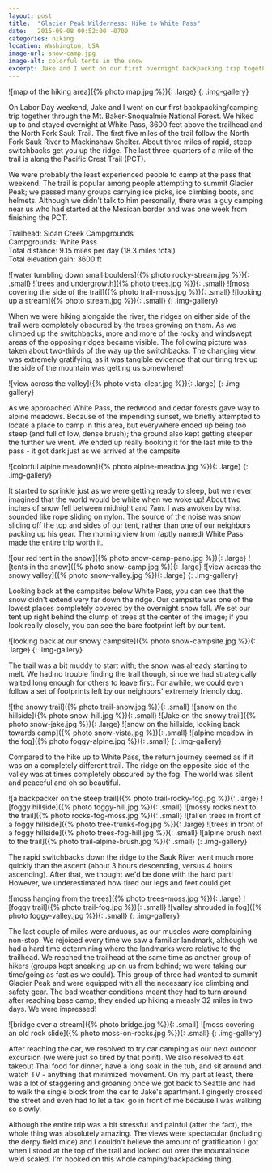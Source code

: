 ```yaml
---
layout: post
title:  "Glacier Peak Wilderness: Hike to White Pass"
date:   2015-09-08 00:52:00 -0700
categories: hiking
location: Washington, USA
image-url: snow-camp.jpg
image-alt: colorful tents in the snow
excerpt: Jake and I went on our first overnight backpacking trip together, and were treated to surprise overnight snow.
---
```

![map of the hiking area]({% photo map.jpg %}){: .large}
{: .img-gallery}

On Labor Day weekend, Jake and I went on our first backpacking/camping trip together through the Mt. Baker-Snoqualmie National Forest. We hiked up to and stayed overnight at White Pass, 3600 feet above the trailhead and the North Fork Sauk Trail. The first five miles of the trail follow the North Fork Sauk River to Mackinshaw Shelter. About three miles of rapid, steep switchbacks get you up the ridge. The last three-quarters of a mile of the trail is along the Pacific Crest Trail (PCT).

We were probably the least experienced people to camp at the pass that weekend. The trail is popular among people attempting to summit Glacier Peak; we passed many groups carrying ice picks, ice climbing boots, and helmets. Although we didn't talk to him personally, there was a guy camping near us who had started at the Mexican border and was one week from finishing the PCT.

Trailhead: Sloan Creek Campgrounds  
Campgrounds: White Pass  
Total distance: 9.15 miles per day (18.3 miles total)  
Total elevation gain: 3600 ft

![water tumbling down small boulders]({% photo rocky-stream.jpg %}){: .small}
![trees and undergrowth]({% photo trees.jpg %}){: .small}
![moss covering the side of the trail]({% photo trail-moss.jpg %}){: .small}
![looking up a stream]({% photo stream.jpg %}){: .small}
{: .img-gallery}

When we were hiking alongside the river, the ridges on either side of the trail were completely obscured by the trees growing on them. As we climbed up the switchbacks, more and more of the rocky and windswept areas of the opposing ridges became visible. The following picture was taken about two-thirds of the way up the switchbacks. The changing view was extremely gratifying, as it was tangible evidence that our tiring trek up the side of the mountain was getting us somewhere!

![view across the valley]({% photo vista-clear.jpg %}){: .large}
{: .img-gallery}

As we approached White Pass, the redwood and cedar forests gave way to alpine meadows. Because of the impending sunset, we briefly attempted to locate a place to camp in this area, but everywhere ended up being too steep (and full of low, dense brush); the ground also kept getting steeper the further we went. We ended up really booking it for the last mile to the pass - it got dark just as we arrived at the campsite.

![colorful alpine meadown]({% photo alpine-meadow.jpg %}){: .large}
{: .img-gallery}

It started to sprinkle just as we were getting ready to sleep, but we never imagined that the world would be white when we woke up! About two inches of snow fell between midnight and 7am. I was awoken by what sounded like rope sliding on nylon. The source of the noise was snow sliding off the top and sides of our tent, rather than one of our neighbors packing up his gear. The morning view from (aptly named) White Pass made the entire trip worth it.

![our red tent in the snow]({% photo snow-camp-pano.jpg %}){: .large}
![tents in the snow]({% photo snow-camp.jpg %}){: .large}
![view across the snowy valley]({% photo snow-valley.jpg %}){: .large}
{: .img-gallery}

Looking back at the campsites below White Pass, you can see that the snow didn't extend very far down the ridge. Our campsite was one of the lowest places completely covered by the overnight snow fall. We set our tent up right behind the clump of trees at the center of the image; if you look really closely, you can see the bare footprint left by our tent.

![looking back at our snowy campsite]({% photo snow-campsite.jpg %}){: .large}
{: .img-gallery}

The trail was a bit muddy to start with; the snow was already starting to melt. We had no trouble finding the trail though, since we had strategically waited long enough for others to leave first. For awhile, we could even follow a set of footprints left by our neighbors' extremely friendly dog.

![the snowy trail]({% photo trail-snow.jpg %}){: .small}
![snow on the hillside]({% photo snow-hill.jpg %}){: .small}
![Jake on the snowy trail]({% photo snow-jake.jpg %}){: .large}
![snow on the hillside, looking back towards camp]({% photo snow-vista.jpg %}){: .small}
![alpine meadow in the fog]({% photo foggy-alpine.jpg %}){: .small}
{: .img-gallery}

Compared to the hike up to White Pass, the return journey seemed as if it was on a completely different trail. The ridge on the opposite side of the valley was at times completely obscured by the fog. The world was silent and peaceful and oh so beautiful.

![a backpacker on the steep trail]({% photo trail-rocky-fog.jpg %}){: .large}
![foggy hillside]({% photo foggy-hill.jpg %}){: .small}
![mossy rocks next to the trail]({% photo rocks-fog-moss.jpg %}){: .small}
![fallen trees in front of a foggy hillside]({% photo tree-trunks-fog.jpg %}){: .large}
![trees in front of a foggy hillside]({% photo trees-fog-hill.jpg %}){: .small}
![alpine brush next to the trail]({% photo trail-alpine-brush.jpg %}){: .small}
{: .img-gallery}

The rapid switchbacks down the ridge to the Sauk River went much more quickly than the ascent (about 3 hours descending, versus 4 hours ascending). After that, we thought we'd be done with the hard part! However, we underestimated how tired our legs and feet could get.

![moss hanging from the trees]({% photo trees-moss.jpg %}){: .large}
![foggy trail]({% photo trail-fog.jpg %}){: .small}
![valley shrouded in fog]({% photo foggy-valley.jpg %}){: .small}
{: .img-gallery}

The last couple of miles were arduous, as our muscles were complaining non-stop. We rejoiced every time we saw a familiar landmark, although we had a hard time determining where the landmarks were relative to the trailhead. We reached the trailhead at the same time as another group of hikers (groups kept sneaking up on us from behind; we were taking our time/going as fast as we could). This group of three had wanted to summit Glacier Peak and were equipped with all the necessary ice climbing and safety gear. The bad weather conditions meant they had to turn around after reaching base camp; they ended up hiking a measly 32 miles in two days. We were impressed!

![bridge over a stream]({% photo bridge.jpg %}){: .small}
![moss covering an old rock slide]({% photo moss-on-rocks.jpg %}){: .small}
{: .img-gallery}

After reaching the car, we resolved to try car camping as our next outdoor excursion (we were just so tired by that point). We also resolved to eat takeout Thai food for dinner, have a long soak in the tub, and sit around and watch TV - anything that minimized movement. On my part at least, there was a lot of staggering and groaning once we got back to Seattle and had to walk the single block from the car to Jake's apartment. I gingerly crossed the street and even had to let a taxi go in front of me because I was walking so slowly.

Although the entire trip was a bit stressful and painful (after the fact), the whole thing was absolutely amazing. The views were spectacular (including the derpy field mice) and I couldn't believe the amount of gratification I got when I stood at the top of the trail and looked out over the mountainside we'd scaled. I'm hooked on this whole camping/backpacking thing.
